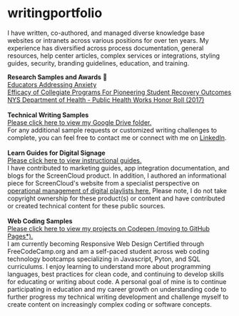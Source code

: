 # writingportfolio
I have written, co-authored, and managed diverse knowledge base websites or intranets across various positions for over ten years. My experience has diversified across process documentation, general resources, help center articles, complex services or integrations, styling guides, security, branding guidelines, education, and training. 

<b>Research Samples and Awards</b> :microscope:<br>
<a href="https://github.com/sfsexplorer/writingportfolio/blob/main/Santino%20Scibelli%20-%20Educators%20Addressing%20Anxiety.pdf">Educators Addressing Anxiety</a><br>
<a href="https://github.com/sfsexplorer/writingportfolio/blob/main/Santino%20Scibelli%20-%20Efficacy%20of%20Collegiate%20Programs%20For%20Pioneering%20Student%20Recovery%20Outcomes.pdf">Efficacy of Collegiate Programs For Pioneering Student Recovery Outcomes</a><br>
<a href="https://www.health.ny.gov/prevention/public_health_works/honor_roll/2017/zika_action_plan.htm">NYS Department of Health - Public Health Works Honor Roll (2017)</a><br>
<br>
<b>Technical Writing Samples</b><br>
<a href="https://drive.google.com/drive/folders/1PgirRfe0MvKAPAT8eshMxTIl7nQKuQAe">Please click here to view my Google Drive folder.</a><br>
For any additional sample requests or customized writing challenges to complete, you can feel free to contact me or connect with me on <a href="https://www.linkedin.com/in/santinoscibelli/">LinkedIn</a>. <br>
<br>
<b>Learn Guides for Digital Signage</b><br>
<a href="https://screencloud.com/learn">Please click here to view instructional guides.</a><br>
I have contributed to marketing guides, app integration documentation, and blogs for the ScreenCloud product. In addition, I authored an informational piece for ScreenCloud's website from a specialist perspective on <a href="https://screencloud.com/blog/the-ultimate-guide-to-digital-signage-playlists">operational management of digital playlists here.</a> Please note, I do not take copyright ownership for these product(s) or content and have contributed or created technical content for these public sources.<br>
<br>
<b>Web Coding Samples</b><br>
<a href="https://codepen.io/scibssss">Please click here to view my projects on Codepen (moving to GitHub Pages*).</a><br>
I am currently becoming Responsive Web Design Certified through FreeCodeCamp.org and am a self-paced student across web coding technology bootcamps specializing in Javascript, Pyton, and SQL curriculums. I enjoy learning to understand more about programming languages, best practices for clean code, and continuing to develop skills for educating or writing about code. A personal goal of mine is to continue participating in education and my career growth on understanding code to further progress my technical writing development and challenge myself to create content on increasingly complex coding or software concepts. 
